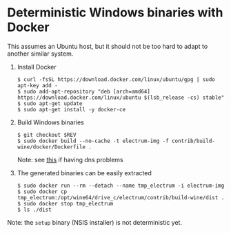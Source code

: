 Deterministic Windows binaries with Docker
==========================================

This assumes an Ubuntu host, but it should not be too hard to adapt to another
similar system.

1. Install Docker

    ```
    $ curl -fsSL https://download.docker.com/linux/ubuntu/gpg | sudo apt-key add -
    $ sudo add-apt-repository "deb [arch=amd64] https://download.docker.com/linux/ubuntu $(lsb_release -cs) stable"
    $ sudo apt-get update
    $ sudo apt-get install -y docker-ce
    ```

2. Build Windows binaries

    ```
    $ git checkout $REV
    $ sudo docker build --no-cache -t electrum-img -f contrib/build-wine/docker/Dockerfile .
    ```

    Note: see [this](https://stackoverflow.com/a/40516974/7499128) if having dns problems


3. The generated binaries can be easily extracted
    ```
    $ sudo docker run --rm --detach --name tmp_electrum -i electrum-img
    $ sudo docker cp tmp_electrum:/opt/wine64/drive_c/electrum/contrib/build-wine/dist .
    $ sudo docker stop tmp_electrum
    $ ls ./dist
    ```

Note: the `setup` binary (NSIS installer) is not deterministic yet.
